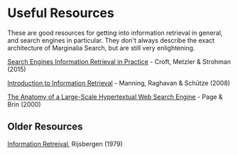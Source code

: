 # Useful Resources

These are good resources for getting into information retrieval in general, and search engines
in particular. They don't always describe the exact architecture of Marginalia Search, but are
still very enlightening.

[Search Engines Information Retrieval in Practice](https://ciir.cs.umass.edu/irbook/) - Croft, Metzler & Strohman (2015)

[Introduction to Information Retrieval](https://nlp.stanford.edu/IR-book/html/htmledition/irbook.html) - Manning, Raghavan & Schütze (2008) 

[The Anatomy of a Large-Scale Hypertextual Web Search Engine](http://infolab.stanford.edu/~backrub/google.html) - Page & Brin (2000)


## Older Resources

[Information Retreival](https://www.dcs.gla.ac.uk/Keith/Preface.html), Rijsbergen (1979)